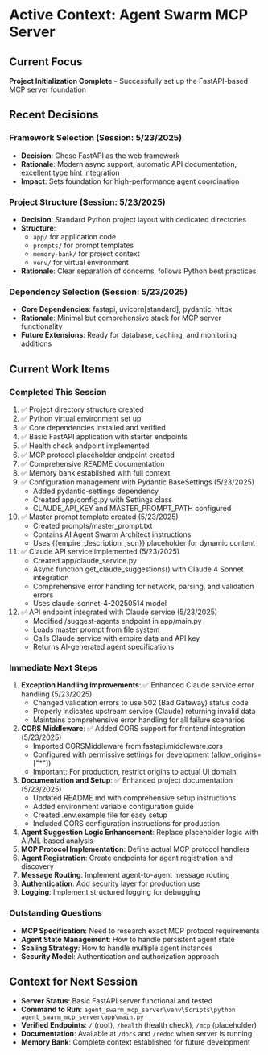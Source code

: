 # Active Context: Agent Swarm MCP Server

## Current Focus
**Project Initialization Complete** - Successfully set up the FastAPI-based MCP server foundation

## Recent Decisions

### Framework Selection (Session: 5/23/2025)
- **Decision**: Chose FastAPI as the web framework
- **Rationale**: Modern async support, automatic API documentation, excellent type hint integration
- **Impact**: Sets foundation for high-performance agent coordination

### Project Structure (Session: 5/23/2025)
- **Decision**: Standard Python project layout with dedicated directories
- **Structure**: 
  - `app/` for application code
  - `prompts/` for prompt templates
  - `memory-bank/` for project context
  - `venv/` for virtual environment
- **Rationale**: Clear separation of concerns, follows Python best practices

### Dependency Selection (Session: 5/23/2025)
- **Core Dependencies**: fastapi, uvicorn[standard], pydantic, httpx
- **Rationale**: Minimal but comprehensive stack for MCP server functionality
- **Future Extensions**: Ready for database, caching, and monitoring additions

## Current Work Items

### Completed This Session
1. ✅ Project directory structure created
2. ✅ Python virtual environment set up
3. ✅ Core dependencies installed and verified
4. ✅ Basic FastAPI application with starter endpoints
5. ✅ Health check endpoint implemented
6. ✅ MCP protocol placeholder endpoint created
7. ✅ Comprehensive README documentation
8. ✅ Memory bank established with full context
9. ✅ Configuration management with Pydantic BaseSettings (5/23/2025)
   - Added pydantic-settings dependency
   - Created app/config.py with Settings class
   - CLAUDE_API_KEY and MASTER_PROMPT_PATH configured
10. ✅ Master prompt template created (5/23/2025)
    - Created prompts/master_prompt.txt
    - Contains AI Agent Swarm Architect instructions
    - Uses {{empire_description_json}} placeholder for dynamic content
11. ✅ Claude API service implemented (5/23/2025)
    - Created app/claude_service.py
    - Async function get_claude_suggestions() with Claude 4 Sonnet integration
    - Comprehensive error handling for network, parsing, and validation errors
    - Uses claude-sonnet-4-20250514 model
12. ✅ API endpoint integrated with Claude service (5/23/2025)
    - Modified /suggest-agents endpoint in app/main.py
    - Loads master prompt from file system
    - Calls Claude service with empire data and API key
    - Returns AI-generated agent specifications

### Immediate Next Steps
1. **Exception Handling Improvements**: ✅ Enhanced Claude service error handling (5/23/2025)
   - Changed validation errors to use 502 (Bad Gateway) status code
   - Properly indicates upstream service (Claude) returning invalid data
   - Maintains comprehensive error handling for all failure scenarios
2. **CORS Middleware**: ✅ Added CORS support for frontend integration (5/23/2025)
   - Imported CORSMiddleware from fastapi.middleware.cors
   - Configured with permissive settings for development (allow_origins=["*"])
   - Important: For production, restrict origins to actual UI domain
3. **Documentation and Setup**: ✅ Enhanced project documentation (5/23/2025)
   - Updated README.md with comprehensive setup instructions
   - Added environment variable configuration guide
   - Created .env.example file for easy setup
   - Included CORS configuration instructions for production
4. **Agent Suggestion Logic Enhancement**: Replace placeholder logic with AI/ML-based analysis
5. **MCP Protocol Implementation**: Define actual MCP protocol handlers
6. **Agent Registration**: Create endpoints for agent registration and discovery
7. **Message Routing**: Implement agent-to-agent message routing
8. **Authentication**: Add security layer for production use
9. **Logging**: Implement structured logging for debugging

### Outstanding Questions
- **MCP Specification**: Need to research exact MCP protocol requirements
- **Agent State Management**: How to handle persistent agent state
- **Scaling Strategy**: How to handle multiple agent instances
- **Security Model**: Authentication and authorization approach

## Context for Next Session
- **Server Status**: Basic FastAPI server functional and tested
- **Command to Run**: `agent_swarm_mcp_server\venv\Scripts\python agent_swarm_mcp_server\app\main.py`
- **Verified Endpoints**: `/` (root), `/health` (health check), `/mcp` (placeholder)
- **Documentation**: Available at `/docs` and `/redoc` when server is running
- **Memory Bank**: Complete context established for future development
